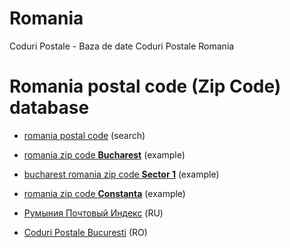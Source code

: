 # Romania
Coduri Postale - Baza de date Coduri Postale Romania

# Romania postal code (Zip Code) database

- [romania postal code](https://ro.postcode.one/en) (search)
- [romania zip code **Bucharest**](https://ro.postcode.one/en/coduri-postale/Bucuresti/Bucuresti) (example)
- [bucharest romania zip code **Sector 1**](https://ro.postcode.one/en/coduri-postale/district/Sector_1) (example)
- [romania zip code **Constanta**](https://ro.postcode.one/en/coduri-postale/Constanta/Constanta) (example)

- [Румыния Почтовый Индекс](https://ro.postcode.one/ru/coduri-postale/Bucuresti/Bucuresti) (RU)
- [Coduri Postale Bucuresti](https://ro.postcode.one/coduri-postale/Bucuresti/Bucuresti) (RO)
